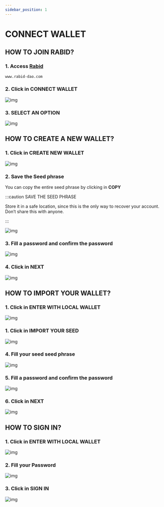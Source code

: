 ```yaml
---
sidebar_position: 1
---
```


# CONNECT WALLET

## HOW TO JOIN RABID?

### 1. Access [Rabid](www.rabid-dao.com)

```bash
www.rabid-dao.com
```

### 2. Click in **CONNECT WALLET**

![img](/img/connect.png)

### 3. SELECT AN OPTION

![img](/img/option.png)

## HOW TO CREATE A NEW WALLET?

### 1. Click in **CREATE NEW WALLET**

![img](/img/createwallet.png)

### 2. Save the Seed phrase
 
You can copy the entire seed phrase by clicking in **COPY**

:::caution SAVE THE SEED PHRASE

Store it in a safe location, since this is the only way to recover your account. Don’t share this with anyone.

:::

![img](/img/seedphrase.png)

### 3. Fill a password and confirm the password

![img](/img/createpassword.png)

### 4. Click in **NEXT**

![img](/img/next1.png)

## HOW TO IMPORT YOUR WALLET?

### 1. Click in **ENTER WITH LOCAL WALLET**

![img](/img/enterlocal.png)

### 1. Click in **IMPORT YOUR SEED**

![img](/img/enterlocal.png)

### 4. Fill your seed seed phrase

![img](/img/fillseed.png)

### 5. Fill a password and confirm the password

![img](/img/createpassword2.png)

### 6. Click in **NEXT**

![img](/img/next2.png)

## HOW TO SIGN IN?

### 1. Click in **ENTER WITH LOCAL WALLET**

![img](/img/enterlocal.png)

### 2. Fill your Password

![img](/img/password.png)

### 3. Click in **SIGN IN**

![img](/img/signin.png)